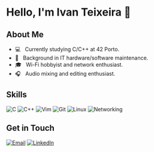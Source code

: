 # Hello, I'm Ivan Teixeira 👋

<h2>About Me</h2>

- :computer: &nbsp; Currently studying C/C++ at 42 Porto.
- 💼 &nbsp; Background in IT hardware/software maintenance.
- 🎓 &nbsp; Wi-Fi hobbyist and network enthusiast.
- 🎧 &nbsp; Audio mixing and editing enthusiast.

<h2>Skills</h2>

![C](https://img.shields.io/badge/-C-333333?style=flat&logo=c)
![C++](https://img.shields.io/badge/-C++-333333?style=flat&logo=c%2B%2B)
![Vim](https://img.shields.io/badge/-Vim-333333?style=flat&logo=vim&logoColor=019733)
![Git](https://img.shields.io/badge/-Git-333333?style=flat&logo=git)
![Linux](https://img.shields.io/badge/-Linux-333333?style=flat&logo=linux)
![Networking](https://img.shields.io/badge/-Networking-333333?style=flat&logo=cisco)

<h2>Get in Touch</h2>

[![Email](https://img.shields.io/badge/-Email-D14836?style=for-the-badge&logo=gmail&logoColor=white)](mailto:ivanrfteixeira@gmail.com)
[![LinkedIn](https://img.shields.io/badge/-LinkedIn-0077B5?style=for-the-badge&logo=linkedin&logoColor=white)](https://www.linkedin.com/in/ivanrfteixeira/)

